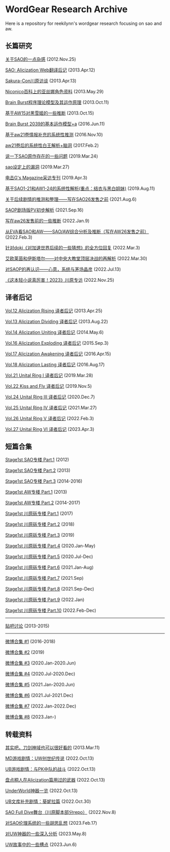 # WordGear Research Archive

Here is a repository for reekilynn's wordgear research focusing on sao and aw.

## 长篇研究

[关于SAO的一点杂感](research/res-121125-sao-rev.md) (2012.Nov.25)

[SAO: Alicization Web翻译后记](research/res-130412-sao-uw-post.md) (2013.Apr.12)

[Sakura-Con川原访谈](research/res-130413-reki-data.md) (2013.Apr.13)

[Niconico百科上的亚丝娜角色资料](research/res-130529-asuna-nico-profile.md) (2013.May.29)

[Brain Burst程序理论模型及其运作原理](research/res-131011-bbmodel.md) (2013.Oct.11)

[基于AW15对黑雪姬的一些推断](research/res-131015-kuroyuki.md) (2013.Oct.15)

[Brain Burst 2039的基本运作模型+a](research/res-160611-bbmodel2.md) (2016.Jun.11)

[基于aw21卷情报补充的系统性推测](research/res-161110-aw21-rev.md) (2016.Nov.10)

[aw21卷后的系统性白王解析+脑洞](research/res-170202-cosmos.md) (2017.Feb.2)

[说一下SAO原作存在的一些问题](research/res-190324-criticize-uw.md) (2019.Mar.24)

[sao设定上的漏洞](research/res-190327-sao-issues-back.md) (2019.Mar.27)

[电击G's Magazine采访专刊](research/res-190403-reki-interview.md) (2019.Apr.3)

[基于SAO1-21和AW1-24的系统性解析(重点：结衣与黑白姐妹)](research/res-190811-yui.md) (2019.Aug.11)

[关于后续剧情的推测和整理——写在SAO26发售之前](research/res-210806-sao26-prev.md) (2021.Aug.6)

[SAOP剧场版PV初步解析](research/res-210916-saop.md) (2021.Sep.16)

[写在aw26发售前的一些推断](research/res-220109-aw26-prev.md) (2022.Jan.9)

[从EVA看SAO和AW——SAO/AW综合分析及推断（写在AW26发售之前）](research/res-220203-eva.md) (2022.Feb.3)

[针对doki《对加速世界后续的一些猜想》的全方位回复](research/res-220303-answer-doki.md) (2022.Mar.3)

[艾欧莱茵和伊斯塔尔——对中央大教堂顶层决战的再解析](research/res-220330-eolyne-istar.md) (2022.Mar.30)

[对SAOP的再认识——心意，系统与茅场晶彦](research/res-220713-saop.md) (2022.Jul.13)

[《这本轻小说真厉害！2023》川原专访](research/res-221125-reki-interview.md) (2022.Nov.25)

## 译者后记

[Vol.12 Alicization Rising 译者后记](postscript/res-post-130425-vol12.md) (2013.Apr.25)

[Vol.13 Alicization Dividing 译者后记](postscript/res-post-130822-vol13.md) (2013.Aug.22)

[Vol.14 Alicization Uniting 译者后记](postscript/res-post-140506-vol14.md) (2014.May.6)

[Vol.16 Alicization Exploding 译者后记](postscript/res-post-150903-vol16.md) (2015.Sep.3)

[Vol.17 Alicization Awakening 译者后记](postscript/res-post-160415-vol17.md) (2016.Apr.15)

[Vol.18 Alicization Lasting 译者后记](postscript/res-post-160817-vol18.md) (2016.Aug.17)

[Vol.21 Unital Ring I 译者后记](postscript/res-post-190328-vol21.md) (2019.Mar.28)

[Vol.22 Kiss and Fly 译者后记](postscript/res-post-191105-vol22.md) (2019.Nov.5)

[Vol.24 Unital Ring III 译者后记](postscript/res-post-201207-vol24.md) (2020.Dec.7)

[Vol.25 Unital Ring IV 译者后记](postscript/res-post-210327-vol25.md) (2021.Mar.27)

[Vol.26 Unital Ring V 译者后记](postscript/res-post-220203-vol26.md) (2022.Feb.3)

[Vol.27 Unital Ring VI 译者后记](postscript/res-post-230403-vol27.md) (2023.Apr.3)

## 短篇合集

[Stage1st SAO专楼 Part.1](archive/res-archive-s1-sao-part1.md) (2012)

[Stage1st SAO专楼 Part.2](archive/res-archive-s1-sao-part2.md) (2013)

[Stage1st SAO专楼 Part.3](archive/res-archive-s1-sao-part3.md) (2014-2016)

[Stage1st AW专楼 Part.1](archive/res-archive-s1-aw-part1.md) (2013)

[Stage1st AW专楼 Part.2](archive/res-archive-s1-aw-part2.md) (2014-2017)

[Stage1st 川原砾专楼 Part.1](archive/res-archive-s1-reki-part01.md) (2017)

[Stage1st 川原砾专楼 Part.2](archive/res-archive-s1-reki-part02.md) (2018)

[Stage1st 川原砾专楼 Part.3](archive/res-archive-s1-reki-part03.md) (2019)

[Stage1st 川原砾专楼 Part.4](archive/res-archive-s1-reki-part04.md) (2020.Jan-May)

[Stage1st 川原砾专楼 Part.5](archive/res-archive-s1-reki-part05.md) (2020.Jul-Dec)

[Stage1st 川原砾专楼 Part.6](archive/res-archive-s1-reki-part06.md) (2021.Jan-Aug)

[Stage1st 川原砾专楼 Part.7](archive/res-archive-s1-reki-part07.md) (2021.Sep)

[Stage1st 川原砾专楼 Part.8](archive/res-archive-s1-reki-part08.md) (2021.Sep-Dec)

[Stage1st 川原砾专楼 Part.9](archive/res-archive-s1-reki-part09.md) (2022.Jan)

[Stage1st 川原砾专楼 Part.10](archive/res-archive-s1-reki-part10.md) (2022.Feb-Dec)

***

[贴吧讨论](archive/res-archive-tb.md) (2013-2015)

***

[微博合集 #1](archive/res-archive-wb-2018-and-before.md) (2016-2018)

[微博合集 #2](archive/res-archive-wb-2019.md) (2019)

[微博合集 #3](archive/res-archive-wb-2020-part1.md) (2020.Jan-2020.Jun)

[微博合集 #4](archive/res-archive-wb-2020-part2.md) (2020.Jul-2020.Dec)

[微博合集 #5](archive/res-archive-wb-2021-part1.md) (2021.Jan-2020.Jun)

[微博合集 #6](archive/res-archive-wb-2021-part2.md) (2021.Jul-2021.Dec)

[微博合集 #7](archive/res-archive-wb-2022.md) (2022.Jan-2022.Dec)

[微博合集 #8](archive/res-archive-wb-2023-2024.md) (2023.Jan-)

## 转载资料

[其实吧，刀剑神域也可以很好看的](data/data-130311-saop1-comment.md) (2013.Mar.11)

[MD游戏剧情：UW创世纪传说](data/data-221013-saomd-uwcreate.md) (2022.Oct.13)

[UB游戏剧情：与PK中队的战斗](data/data-221013-saoub-part01-ggo.md) (2022.Oct.13)

[盘点桐人在Alicization篇用过的武器](data/data-221013-saouw-kirito-weapons.md) (2022.Oct.13)

[UnderWorld神器一览](data/data-221013-uw-weapons.md) (2022.Oct.13)

[UB文库补充剧情：葵妮拉篇](data/data-221030-saoub-add01-admin.md) (2022.Oct.30)

[SAO Full Dive舞台（川原脚本部分repo）](data/data-221108-saofd-repo.md) (2022.Nov.8)

[对SAO伦理系统的一些胡思乱想](data/data-230217-sao-r18.md) (2023.Feb.17)

[对UW神器的一些深入分析](data/data-230508-uw-weapons-analysis.md) (2023.May.8)

[UW故事中的一些槽点](data/data-230606-uw-comment.md) (2023.Jun.6)
